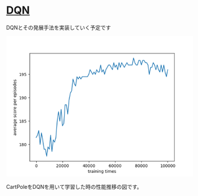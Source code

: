 # [DQN](https://deepmind.com/research/dqn/)
DQNとその発展手法を実装していく予定です

![result](https://github.com/honda-keio/reinforcement-learning-pytorch/blob/master/dqn/pic/lr0.00025.png)

CartPoleをDQNを用いて学習した時の性能推移の図です。